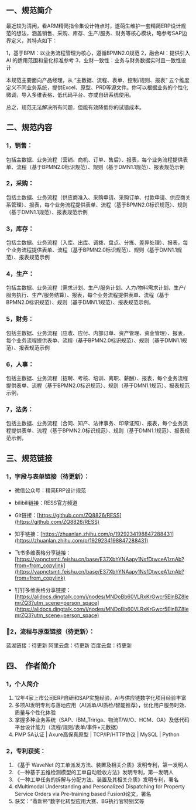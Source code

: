 ## 一、规范简介

最近较为清闲，看ARM精简指令集设计特点时，遂萌生维护一套精简ERP设计规范的想法，涵盖销售、采购、库存、生产/服务、财务等核心模块，略参考SAP边界定义，其特点如下：

1，基于BPM：以业务流程管理为核心，遵循BPMN2.0规范
2，融合AI：提供引入 AI 的适用范围和量化标准参考
3，业财一致性：业务与财务数据实时且一致性设计

本规范主要面向产品经理，从 “主数据、流程、表单、控制/规则、报表” 五个维度定义不同业务系统，提供Excel、原型、PRD等源文件。你可以根据业务的个性化微调，导入多维表格、低代码平台、亦或自研系统使用。

总之，规范无法解决所有问题，但能有效降低你的试错成本。

## 二、规范内容

### 1，销售：

包括主数据、业务流程（营销、商机、订单、售后）、报表，每个业务流程提供表单、流程（基于BPMN2.0标识规范）、规则（基于DMN1.1规范）、报表规范示例

### 2，采购：

包括主数据、业务流程（供应商准入、采购申请、采购订单、付款申请、供应商关系管理）、报表，每个业务流程提供表单、流程（基于BPMN2.0标识规范）、规则（基于DMN1.1规范）、报表规范示例

### 3，库存：

包括主数据、业务流程（入库、出库、调拨、盘点、分拣、差异处理）、报表，每个业务流程提供表单、流程（基于BPMN2.0标识规范）、规则（基于DMN1.1规范）、报表规范示例

### 4，生产：

包括主数据、业务流程（需求计划、生产/服务计划、人力/物料需求计划、生产/服务执行、生产/服务结算）、报表，每个业务流程提供表单、流程（基于BPMN2.0标识规范）、规则（基于DMN1.1规范）、报表规范示例，

### 5，财务：

包括主数据、业务流程（应收、应付、内部订单、资产管理、资金管理）、报表，每个业务流程提供表单、流程（基于BPMN2.0标识规范）、规则（基于DMN1.1规范）、报表规范示例

### 6，人事：

包括主数据、业务流程（招聘、考核、培训、离职、薪酬）、报表，每个业务流程提供表单、流程（基于BPMN2.0标识规范）、规则（基于DMN1.1规范）、报表规范示例，

### 7，法务：

包括主数据、业务流程（合同、知产、法律事务、印章证照）、报表，每个业务流程提供表单、流程（基于BPMN2.0标识规范）、规则（基于DMN1.1规范）、报表规范示例，

## 三、规范链接

### 1，字段与表单链接（待更新）：

- 微信公众号：精简ERP设计规范
- bilibili链接：RESS官方频道

- Git链接：[https://github.com/ZQ8826/RESS](https://github.com/ZQ8826/RESS)
- 知乎链接：[https://zhuanlan.zhihu.com/p/1929234198847288431](https://zhuanlan.zhihu.com/p/1929234198847288431)
- 飞书多维表格分享链接：[https://yapnctsmti.feishu.cn/base/E37XbhYNAapy1NsfDtwceA1znAb?from=from_copylink](https://yapnctsmti.feishu.cn/base/E37XbhYNAapy1NsfDtwceA1znAb?from=from_copylink)
- 钉钉多维表格分享链接：[https://alidocs.dingtalk.com/i/nodes/MNDoBb60VLRxKrGwcr5ElnBZ8lemrZQ3?utm_scene=person_space](https://alidocs.dingtalk.com/i/nodes/MNDoBb60VLRxKrGwcr5ElnBZ8lemrZQ3?utm_scene=person_space)

### 2，流程与原型链接（待更新）：

蓝湖链接：待更新
阿里云盘：待更新
百度云盘：待更新

## 四、  作者简介

### 1，个人简介

1. 12年4家上市公司ERP自研和SAP实施经验，AI与供应链数字化项目经验丰富
2. 多项AI发明专利与落地应用（AI派单/AI质检/智能推荐），优化用户服务时效、质量与个性化体验
3. 掌握多种业务系统（SAP、IBM_Tririga、物流T/W/O、HCM、OA）及低代码平台设计能力（流程/规则/表单/事件+元数据）
4. PMP 5A认证 | Axure高保真原型 | TCP/IP/HTTP协议 | MySQL | Python

### 2，专利获奖：
1. 《基于 WaveNet 的工单派发方法、装置及相关介质》发明专利，第一发明人
2. 《一种基于五维检测模型的工单自动验收方法》发明专利，第一发明人
3. 《一种工单任务的拆解与分配方法、装置及其相关介质》发明专利，署名
4. 《Multimodal Understanding and Personalized Dispatching for Property Service Orders via Pre-training based Fusion》论文，署名
5. 获奖：“鼎新杯”数字化转型应用大赛、BG执行官特别奖等

